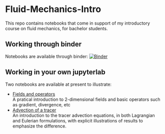# Fluid-Mechanics-Intro

This repo contains 
notebooks that come in support of my introductory course on fluid mechanics, for bachelor students.

## Working through binder

Notebooks are available through binder: [![Binder](https://mybinder.org/badge_logo.svg)](https://mybinder.org/v2/gh/ecosme38/Fluid-Mechanics-Intro/master)

## Working in your own jupyterlab

Two notebooks are available at present to illustrate:

- [Fields and operators](1-fields-and-operators.ipynb)  
A pratical introduction to 2-dimensional fields and basic operators such as gradient, divergence, etc
- [Advection of a tracer](2-tracer-advection.ipynb)  
An introduction to the tracer advection equations, in both Lagrangian and Eulerian formulations, with explicit illustrations of results to emphasize the difference.